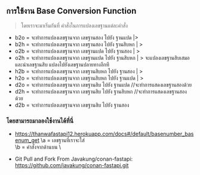 ## การใช้งาน Base Conversion Function

>โดยเราจะมาเริ่มกันที่ คำสั่งในการแปลงเลขฐานแต่ละคำสั่ง

* b2o = จะทำการแปลงเลขฐานจาก เลขฐานสอง ไปยัง ฐานแปด   |>
* b2h = จะทำการแปลงเลขฐานจาก เลขฐานสอง ไปยัง ฐานสิบหก  | >
* o2b = จะทำการแปลงเลขฐานจาก เลขฐานแปด ไปยัง ฐานสอง   |   >
* o2h = จะทำการแปลงเลขฐานจาก เลขฐานแปด ไปยัง ฐานสิบหก  |     >      จะแปลงเลขฐานสิบเสมอ และนำเลขฐานสิบ แปลงไปยังเลขฐานปลายทางอีกที
* h2b = จะทำการแปลงเลขฐานจาก เลขฐานสิบหก ไปยัง ฐานสอง   | >
* h2o = จะทำการแปลงเลขฐานจาก เลขฐานสิบหก ไปยัง ฐานแปด  | >
* d2o = จะทำการแปลงเลขฐานจาก เลขฐานสิบ ไปยัง ฐานแปด     //จะทำการแสดงเลขฐานสองด้วย
* d2h = จะทำการแปลงเลขฐานจาก เลขฐานสิบ ไปยัง ฐานสิบหก    //จะทำการแสดงเลขฐานสองด้วย
* d2b = จะทำการแปลงเลขฐานจาก เลขฐานสิบ ไปยัง ฐานสอง   



### โดยสามารถมาลองใช้งานได้ที่นี่ 

* https://thanwafastapi12.herokuapp.com/docs#/default/basenumber_basenum_get 
   \a = เลขฐานที่เราจะใส่ \
   \b = คำสั่งจากด้านบน \

* Git Pull and Fork From  Javakung/conan-fastapi: https://github.com/javakung/conan-fastapi.git 
